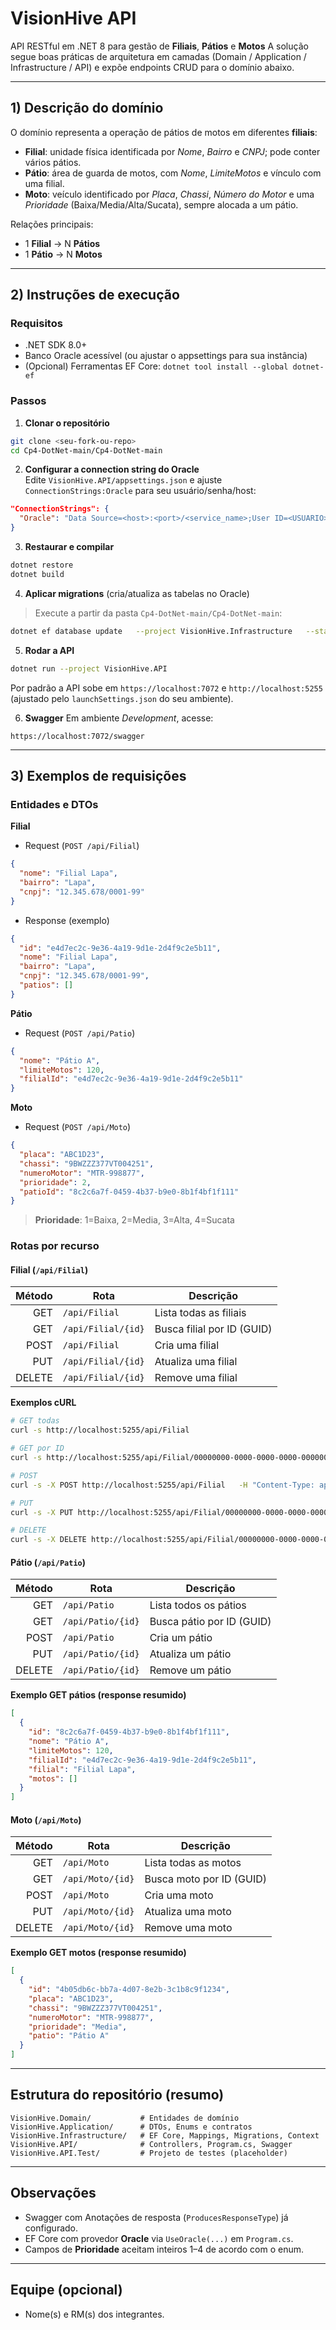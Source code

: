 # VisionHive API

API RESTful em .NET 8 para gestão de **Filiais**, **Pátios** e **Motos**
A solução segue boas práticas de arquitetura em camadas (Domain / Application / Infrastructure / API) e expõe endpoints CRUD para o domínio abaixo.

---

## 1) Descrição do domínio

O domínio representa a operação de pátios de motos em diferentes **filiais**:
- **Filial**: unidade física identificada por *Nome*, *Bairro* e *CNPJ*; pode conter vários pátios.
- **Pátio**: área de guarda de motos, com *Nome*, *LimiteMotos* e vínculo com uma filial.
- **Moto**: veículo identificado por *Placa*, *Chassi*, *Número do Motor* e uma *Prioridade* (Baixa/Media/Alta/Sucata), sempre alocada a um pátio.

Relações principais:
- 1 **Filial** → N **Pátios**
- 1 **Pátio** → N **Motos**

---

## 2) Instruções de execução

### Requisitos
- .NET SDK 8.0+
- Banco Oracle acessível (ou ajustar o appsettings para sua instância)
- (Opcional) Ferramentas EF Core: `dotnet tool install --global dotnet-ef`

### Passos

1. **Clonar o repositório**
```bash
git clone <seu-fork-ou-repo>
cd Cp4-DotNet-main/Cp4-DotNet-main
```

2. **Configurar a connection string do Oracle**  
Edite `VisionHive.API/appsettings.json` e ajuste `ConnectionStrings:Oracle` para seu usuário/senha/host:
```json
"ConnectionStrings": {
  "Oracle": "Data Source=<host>:<port>/<service_name>;User ID=<USUARIO>;Password=<SENHA>;"
}
```

3. **Restaurar e compilar**
```bash
dotnet restore
dotnet build
```

4. **Aplicar migrations** (cria/atualiza as tabelas no Oracle)
> Execute a partir da pasta `Cp4-DotNet-main/Cp4-DotNet-main`:
```bash
dotnet ef database update   --project VisionHive.Infrastructure   --startup-project VisionHive.API
```

5. **Rodar a API**
```bash
dotnet run --project VisionHive.API
```
Por padrão a API sobe em `https://localhost:7072` e `http://localhost:5255` (ajustado pelo `launchSettings.json` do seu ambiente).

6. **Swagger**
Em ambiente *Development*, acesse:
```
https://localhost:7072/swagger
```

---

## 3) Exemplos de requisições

### Entidades e DTOs
**Filial**
- Request (`POST /api/Filial`)
```json
{
  "nome": "Filial Lapa",
  "bairro": "Lapa",
  "cnpj": "12.345.678/0001-99"
}
```

- Response (exemplo)
```json
{
  "id": "e4d7ec2c-9e36-4a19-9d1e-2d4f9c2e5b11",
  "nome": "Filial Lapa",
  "bairro": "Lapa",
  "cnpj": "12.345.678/0001-99",
  "patios": []
}
```

**Pátio**
- Request (`POST /api/Patio`)
```json
{
  "nome": "Pátio A",
  "limiteMotos": 120,
  "filialId": "e4d7ec2c-9e36-4a19-9d1e-2d4f9c2e5b11"
}
```

**Moto**
- Request (`POST /api/Moto`)
```json
{
  "placa": "ABC1D23",
  "chassi": "9BWZZZ377VT004251",
  "numeroMotor": "MTR-998877",
  "prioridade": 2,
  "patioId": "8c2c6a7f-0459-4b37-b9e0-8b1f4bf1f111"
}
```
> **Prioridade**: 1=Baixa, 2=Media, 3=Alta, 4=Sucata

### Rotas por recurso

#### Filial (`/api/Filial`)
| Método | Rota                  | Descrição                     |
|-------:|-----------------------|-------------------------------|
| GET    | `/api/Filial`         | Lista todas as filiais        |
| GET    | `/api/Filial/{id}`    | Busca filial por ID (GUID)    |
| POST   | `/api/Filial`         | Cria uma filial               |
| PUT    | `/api/Filial/{id}`    | Atualiza uma filial           |
| DELETE | `/api/Filial/{id}`    | Remove uma filial             |

**Exemplos cURL**
```bash
# GET todas
curl -s http://localhost:5255/api/Filial

# GET por ID
curl -s http://localhost:5255/api/Filial/00000000-0000-0000-0000-000000000000

# POST
curl -s -X POST http://localhost:5255/api/Filial   -H "Content-Type: application/json"   -d '{"nome":"Filial Centro","bairro":"Centro","cnpj":"11.222.333/0001-44"}'

# PUT
curl -s -X PUT http://localhost:5255/api/Filial/00000000-0000-0000-0000-000000000000   -H "Content-Type: application/json"   -d '{"nome":"Filial Centro Atualizada","bairro":"Centro","cnpj":"11.222.333/0001-44"}'

# DELETE
curl -s -X DELETE http://localhost:5255/api/Filial/00000000-0000-0000-0000-000000000000
```

#### Pátio (`/api/Patio`)
| Método | Rota                 | Descrição                    |
|-------:|----------------------|------------------------------|
| GET    | `/api/Patio`         | Lista todos os pátios        |
| GET    | `/api/Patio/{id}`    | Busca pátio por ID (GUID)    |
| POST   | `/api/Patio`         | Cria um pátio                |
| PUT    | `/api/Patio/{id}`    | Atualiza um pátio            |
| DELETE | `/api/Patio/{id}`    | Remove um pátio              |

**Exemplo GET pátios (response resumido)**
```json
[
  {
    "id": "8c2c6a7f-0459-4b37-b9e0-8b1f4bf1f111",
    "nome": "Pátio A",
    "limiteMotos": 120,
    "filialId": "e4d7ec2c-9e36-4a19-9d1e-2d4f9c2e5b11",
    "filial": "Filial Lapa",
    "motos": []
  }
]
```

#### Moto (`/api/Moto`)
| Método | Rota                | Descrição                  |
|-------:|---------------------|----------------------------|
| GET    | `/api/Moto`         | Lista todas as motos       |
| GET    | `/api/Moto/{id}`    | Busca moto por ID (GUID)   |
| POST   | `/api/Moto`         | Cria uma moto              |
| PUT    | `/api/Moto/{id}`    | Atualiza uma moto          |
| DELETE | `/api/Moto/{id}`    | Remove uma moto            |

**Exemplo GET motos (response resumido)**
```json
[
  {
    "id": "4b05db6c-bb7a-4d07-8e2b-3c1b8c9f1234",
    "placa": "ABC1D23",
    "chassi": "9BWZZZ377VT004251",
    "numeroMotor": "MTR-998877",
    "prioridade": "Media",
    "patio": "Pátio A"
  }
]
```

---

## Estrutura do repositório (resumo)
```
VisionHive.Domain/           # Entidades de domínio
VisionHive.Application/      # DTOs, Enums e contratos
VisionHive.Infrastructure/   # EF Core, Mappings, Migrations, Context
VisionHive.API/              # Controllers, Program.cs, Swagger
VisionHive.API.Test/         # Projeto de testes (placeholder)
```

---

## Observações
- Swagger com Anotações de resposta (`ProducesResponseType`) já configurado.
- EF Core com provedor **Oracle** via `UseOracle(...)` em `Program.cs`.
- Campos de **Prioridade** aceitam inteiros 1–4 de acordo com o enum.

---

## Equipe (opcional)
- Nome(s) e RM(s) dos integrantes.
